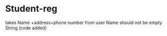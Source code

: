# Student-reg
takes Name +address+phone number from user
Name should not be empty String (code added)
